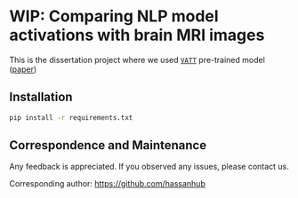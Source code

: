 # WIP: Comparing NLP model activations with brain MRI images
This is the dissertation project where we used [`VATT`](https://github.com/google-research/google-research/tree/master/vatt)
 pre-trained model ([paper](https://arxiv.org/abs/2104.11178))

## Installation
```bash
pip install -r requirements.txt
```
## Correspondence and Maintenance

Any feedback is appreciated. If you observed any issues, please contact us.

Corresponding author: https://github.com/hassanhub

